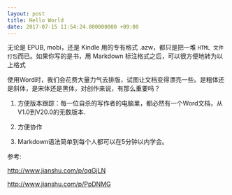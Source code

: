 ```yaml
---
layout: post
title: Hello World
date: 2017-07-15 11:54:24.000000000 +09:00
---
```



无论是 EPUB, mobi，还是 Kindle 用的专有格式 .azw，都只是把一堆 `HTML 文件打包`而已。如果你写的是书，用 Markdown 标注格式之后，可以很方便地转为以上格式

使用Word时，我们会花费大量力气去排版，试图让文档变得漂亮一些。是粗体还是斜体，是宋体还是黑体，对创作来说，有那么重要吗？

1. 方便版本跟踪：每一位自杀的写作者的电脑里，都必然有一个Word文档，从V1.0到V20.0的无数版本.

2. 方便协作

3. Markdown语法简单到每个人都可以在5分钟以内学会。


参考:

<http://www.jianshu.com/p/qqGjLN>

<http://www.jianshu.com/p/PpDNMG>
